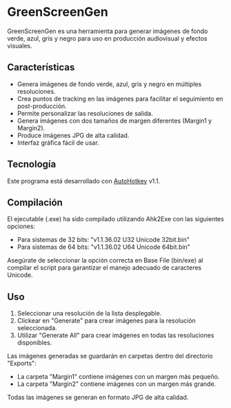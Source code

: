 # GreenScreenGen

GreenScreenGen es una herramienta para generar imágenes de fondo verde, azul, gris y negro para uso en producción audiovisual y efectos visuales.

## Características

- Genera imágenes de fondo verde, azul, gris y negro en múltiples resoluciones.
- Crea puntos de tracking en las imágenes para facilitar el seguimiento en post-producción.
- Permite personalizar las resoluciones de salida.
- Genera imágenes con dos tamaños de margen diferentes (Margin1 y Margin2).
- Produce imágenes JPG de alta calidad.
- Interfaz gráfica fácil de usar.

## Tecnología

Este programa está desarrollado con [AutoHotkey](https://www.autohotkey.com/) v1.1.

## Compilación

El ejecutable (.exe) ha sido compilado utilizando Ahk2Exe con las siguientes opciones:

- Para sistemas de 32 bits: "v1.1.36.02 U32 Unicode 32bit.bin"
- Para sistemas de 64 bits: "v1.1.36.02 U64 Unicode 64bit.bin"

Asegúrate de seleccionar la opción correcta en Base File (bin/exe) al compilar el script para garantizar el manejo adecuado de caracteres Unicode.

## Uso

1. Seleccionar una resolución de la lista desplegable.
2. Clickear en "Generate" para crear imágenes para la resolución seleccionada.
3. Utilizar "Generate All" para crear imágenes en todas las resoluciones disponibles.

Las imágenes generadas se guardarán en carpetas dentro del directorio "Exports":
- La carpeta "Margin1" contiene imágenes con un margen más pequeño.
- La carpeta "Margin2" contiene imágenes con un margen más grande.

Todas las imágenes se generan en formato JPG de alta calidad.
